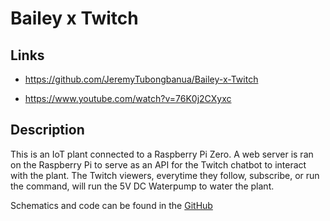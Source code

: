 # Bailey x Twitch

## Links

- <https://github.com/JeremyTubongbanua/Bailey-x-Twitch>

- <https://www.youtube.com/watch?v=76K0j2CXyxc>

## Description

This is an IoT plant connected to a Raspberry Pi Zero. A web server is ran on the Raspberry Pi to serve as an API for the Twitch chatbot to interact with the plant. The Twitch viewers, everytime they follow, subscribe, or run the command, will run the 5V DC Waterpump to water the plant.

Schematics and code can be found in the [GitHub](https://github.com/JeremyTubongbanua/Bailey-x-Twitch)
